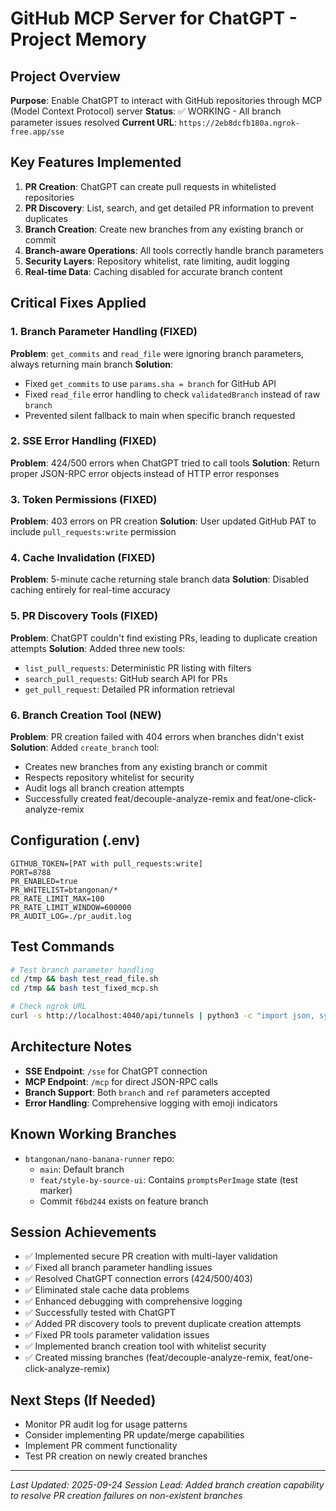 # GitHub MCP Server for ChatGPT - Project Memory

## Project Overview
**Purpose**: Enable ChatGPT to interact with GitHub repositories through MCP (Model Context Protocol) server
**Status**: ✅ WORKING - All branch parameter issues resolved
**Current URL**: `https://2eb8dcfb180a.ngrok-free.app/sse`

## Key Features Implemented
1. **PR Creation**: ChatGPT can create pull requests in whitelisted repositories
2. **PR Discovery**: List, search, and get detailed PR information to prevent duplicates
3. **Branch Creation**: Create new branches from any existing branch or commit
4. **Branch-aware Operations**: All tools correctly handle branch parameters
5. **Security Layers**: Repository whitelist, rate limiting, audit logging
6. **Real-time Data**: Caching disabled for accurate branch content

## Critical Fixes Applied

### 1. Branch Parameter Handling (FIXED)
**Problem**: `get_commits` and `read_file` were ignoring branch parameters, always returning main branch
**Solution**:
- Fixed `get_commits` to use `params.sha = branch` for GitHub API
- Fixed `read_file` error handling to check `validatedBranch` instead of raw `branch`
- Prevented silent fallback to main when specific branch requested

### 2. SSE Error Handling (FIXED)
**Problem**: 424/500 errors when ChatGPT tried to call tools
**Solution**: Return proper JSON-RPC error objects instead of HTTP error responses

### 3. Token Permissions (FIXED)
**Problem**: 403 errors on PR creation
**Solution**: User updated GitHub PAT to include `pull_requests:write` permission

### 4. Cache Invalidation (FIXED)
**Problem**: 5-minute cache returning stale branch data
**Solution**: Disabled caching entirely for real-time accuracy

### 5. PR Discovery Tools (FIXED)
**Problem**: ChatGPT couldn't find existing PRs, leading to duplicate creation attempts
**Solution**: Added three new tools:
- `list_pull_requests`: Deterministic PR listing with filters
- `search_pull_requests`: GitHub search API for PRs
- `get_pull_request`: Detailed PR information retrieval

### 6. Branch Creation Tool (NEW)
**Problem**: PR creation failed with 404 errors when branches didn't exist
**Solution**: Added `create_branch` tool:
- Creates new branches from any existing branch or commit
- Respects repository whitelist for security
- Audit logs all branch creation attempts
- Successfully created feat/decouple-analyze-remix and feat/one-click-analyze-remix

## Configuration (.env)
```
GITHUB_TOKEN=[PAT with pull_requests:write]
PORT=8788
PR_ENABLED=true
PR_WHITELIST=btangonan/*
PR_RATE_LIMIT_MAX=100
PR_RATE_LIMIT_WINDOW=600000
PR_AUDIT_LOG=./pr_audit.log
```

## Test Commands
```bash
# Test branch parameter handling
cd /tmp && bash test_read_file.sh
cd /tmp && bash test_fixed_mcp.sh

# Check ngrok URL
curl -s http://localhost:4040/api/tunnels | python3 -c "import json, sys; data = json.load(sys.stdin); print('Current URL:', data['tunnels'][0]['public_url'])"
```

## Architecture Notes
- **SSE Endpoint**: `/sse` for ChatGPT connection
- **MCP Endpoint**: `/mcp` for direct JSON-RPC calls
- **Branch Support**: Both `branch` and `ref` parameters accepted
- **Error Handling**: Comprehensive logging with emoji indicators

## Known Working Branches
- `btangonan/nano-banana-runner` repo:
  - `main`: Default branch
  - `feat/style-by-source-ui`: Contains `promptsPerImage` state (test marker)
  - Commit `f6bd244` exists on feature branch

## Session Achievements
- ✅ Implemented secure PR creation with multi-layer validation
- ✅ Fixed all branch parameter handling issues
- ✅ Resolved ChatGPT connection errors (424/500/403)
- ✅ Eliminated stale cache data problems
- ✅ Enhanced debugging with comprehensive logging
- ✅ Successfully tested with ChatGPT
- ✅ Added PR discovery tools to prevent duplicate creation attempts
- ✅ Fixed PR tools parameter validation issues
- ✅ Implemented branch creation tool with whitelist security
- ✅ Created missing branches (feat/decouple-analyze-remix, feat/one-click-analyze-remix)

## Next Steps (If Needed)
- Monitor PR audit log for usage patterns
- Consider implementing PR update/merge capabilities
- Implement PR comment functionality
- Test PR creation on newly created branches

---
*Last Updated: 2025-09-24*
*Session Lead: Added branch creation capability to resolve PR creation failures on non-existent branches*
